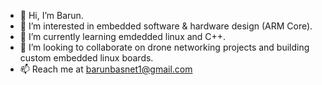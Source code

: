 - 👋 Hi, I’m Barun.
- 👀 I’m interested in embedded software & hardware design (ARM Core).
- 🌱 I’m currently learning emdedded linux and C++.
- 💞️ I’m looking to collaborate on drone networking projects and building custom embedded linux boards.
- 📫 Reach me at barunbasnet1@gmail.com

<!---
benjamin2044/benjamin2044 is a ✨ special ✨ repository because its `README.md` (this file) appears on your GitHub profile.
You can click the Preview link to take a look at your changes.
--->
